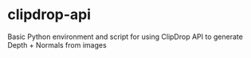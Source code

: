 # clipdrop-api
Basic Python environment and script for using ClipDrop API to generate Depth + Normals from images
